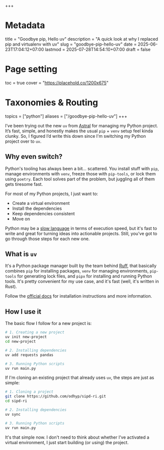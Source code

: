+++
# Metadata
title = "Goodbye pip, Hello uv"
description = "A quick look at why I replaced pip and virtualenv with uv" 
slug = "goodbye-pip-hello-uv"
date = 2025-06-23T17:04:12+07:00
lastmod = 2025-07-28T14:54:10+07:00
draft = false

# Page setting
toc = true
cover = "https://placehold.co/1200x675"

# Taxonomies & Routing
topics = ["python"]
aliases = ["/goodbye-pip-hello-uv"]
+++

I’ve been trying out the new `uv` from [Astral] for managing my Python project. It’s fast, simple, and honestly makes the usual `pip` + `venv` setup feel kinda clunky. So, I figured I’d write this down since I'm switching my Python project over to `uv`.

[Astral]: https://github.com/astral-sh

## Why even switch?

Python's tooling has always been a bit... scattered. You install stuff with `pip`, manage environments with `venv`, freeze those with `pip-tools`, or lock them using `poetry`. Each tool solves part of the problem, but juggling all of them gets tiresome fast.

For most of my Python projects, I just want to:

- Create a virtual environment
- Install the dependencies
- Keep dependencies consistent
- Move on

Python may be a [slow language] in terms of execution speed, but it's fast to write and great for turning ideas into actionable projects. Still, you’ve got to go through those steps for each new one.

[slow language]: https://blog.miguelgrinberg.com/post/is-python-really-that-slow

## What is `uv`

It's a Python package manager built by the team behind [Ruff], that basically combines `pip` for installing packages, `venv` for managing environments, `pip-tools` for generating lock files, and `pipx` for installing and running Python tools. It's pretty convenient for my use case, and it's fast (well, it's written in Rust).

Follow the [official docs] for installation instructions and more information.

[Ruff]: https://github.com/astral-sh/ruff
[official docs]: https://docs.astral.sh/uv/getting-started/installation/

## How I use it

The basic flow I follow for a new project is:

```bash
# 1. Creating a new project
uv init new-project
cd new-project

# 2. Installing dependencies
uv add requests pandas

# 3. Running Python scripts
uv run main.py
```

If I'm cloning an existing project that already uses `uv`, the steps are just as simple:

```bash
# 1. Cloning a project
git clone https://github.com/odhyp/sipd-ri.git
cd sipd-ri

# 2. Installing dependencies
uv sync

# 3. Running Python scripts
uv run main.py
```

It's that simple now. I don't need to think about whether I've activated a virtual environment, I just start building (or using) the project.
